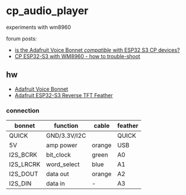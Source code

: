 # cp_audio_player
experiments with wm8960

forum posts:
- [is the Adafruit Voice Bonnet *compatible* with ESP32 S3 CP devices?](https://forums.adafruit.com/viewtopic.php?p=1007149)
- [CP ESP32-S3 with WM8960 - how to trouble-shoot](https://forums.adafruit.com/viewtopic.php?p=)


## hw

- [Adafruit Voice Bonnet](https://learn.adafruit.com/adafruit-voice-bonnet/overview)
- [Adafruit ESP32-S3 Reverse TFT Feather](https://learn.adafruit.com/esp32-s3-reverse-tft-feather/)

### connection

| bonnet    | function     | cable  | feather |
| --------- | ------------ | ------ | ------- |
| QUICK     | GND/3.3V/I2C |        | QUICK   |
| 5V        | amp power    | orange | USB     |
| I2S_BCRK  | bit_clock    | green  | A0      |
| I2S_LRCRK | word_select  | blue   | A1      |
| I2S_DOUT  | data out     | orange | A2      |
| I2S_DIN   | data in      | -      | A3      |

